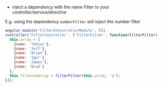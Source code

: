 * inject a dependency with the name <filterName>Filter to your controller/service/directive

E.g. using the dependency `numberFilter` will inject the number filter

```js
angular.module('FilterInControllerModule', []).
controller('FilterController', ['filterFilter', function(filterFilter) {
  this.array = [
    {name: 'Tobias'},
    {name: 'Jeff'},
    {name: 'Brian'},
    {name: 'Igor'},
    {name: 'James'},
    {name: 'Brad'}
  ];
  this.filteredArray = filterFilter(this.array, 'a');
}]);
```

